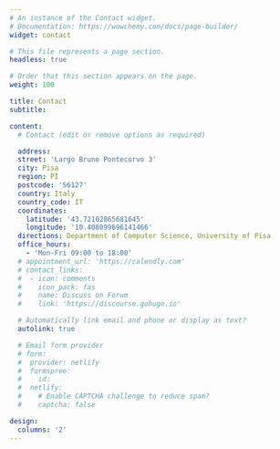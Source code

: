 ```yaml
---
# An instance of the Contact widget.
# Documentation: https://wowchemy.com/docs/page-builder/
widget: contact

# This file represents a page section.
headless: true

# Order that this section appears on the page.
weight: 100

title: Contact
subtitle:

content:
  # Contact (edit or remove options as required)

  address:
  street: 'Largo Bruno Pontecorvo 3'
  city: Pisa
  region: PI
  postcode: '56127'
  country: Italy
  country_code: IT
  coordinates:
    latitude: '43.72102865681645'
    longitude: '10.408099696141466'
  directions: Department of Computer Science, University of Pisa
  office_hours:
    - 'Mon-Fri 09:00 to 18:00'
  # appointment_url: 'https://calendly.com'
  # contact_links:
  #  - icon: comments
  #    icon_pack: fas
  #    name: Discuss on Forum
  #    link: 'https://discourse.gohugo.io'

  # Automatically link email and phone or display as text?
  autolink: true

  # Email form provider
  # form:
  #  provider: netlify
  #  formspree:
  #    id:
  #  netlify:
  #    # Enable CAPTCHA challenge to reduce spam?
  #    captcha: false

design:
  columns: '2'
---
```

